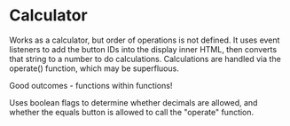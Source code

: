 # Calculator

Works as a calculator, but order of operations is not defined. It uses event listeners to add the button IDs into the display inner HTML, then converts that string to a number to do calculations.
Calculations are handled via the operate() function, which may be superfluous.

Good outcomes - functions within functions!

Uses boolean flags to determine whether decimals are allowed, and whether the equals button is allowed to call the "operate" function.